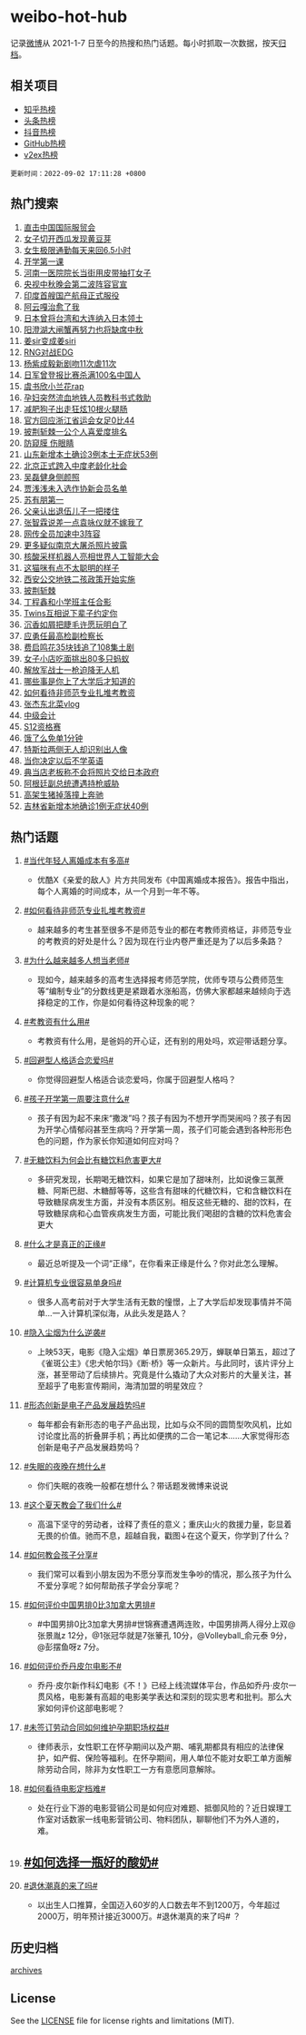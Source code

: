 # weibo-hot-hub

记录[微博](https://www.weibo.com)从 2021-1-7 日至今的热搜和热门话题。每小时抓取一次数据，按天[归档](archives)。

## 相关项目

- [知乎热榜](https://github.com/lonnyzhang423/zhihu-hot-hub)
- [头条热榜](https://github.com/lonnyzhang423/toutiao-hot-hub)
- [抖音热榜](https://github.com/lonnyzhang423/douyin-hot-hub)
- [GitHub热榜](https://github.com/lonnyzhang423/github-hot-hub)
- [v2ex热榜](https://github.com/lonnyzhang423/v2ex-hot-hub)


`更新时间：2022-09-02 17:11:28 +0800`

## 热门搜索

1. [直击中国国际服贸会](https://m.weibo.cn/search?containerid=100103type%3D1%26t%3D10%26q%3D%23%E7%9B%B4%E5%87%BB%E4%B8%AD%E5%9B%BD%E5%9B%BD%E9%99%85%E6%9C%8D%E8%B4%B8%E4%BC%9A%23&stream_entry_id=51&isnewpage=1&extparam=seat%3D1%26pos%3D0%26dgr%3D0%26c_type%3D51%26filter_type%3Drealtimehot%26cate%3D10103%26display_time%3D1662109887%26pre_seqid%3D1662109887279092779293&luicode=10000011&lfid=106003type%253D25%2526t%253D3%2526disable_hot%253D1%2526filter_type%253Drealtimehot)
1. [女子切开西瓜发现黄豆芽](https://m.weibo.cn/search?containerid=100103type%3D1%26t%3D10%26q%3D%23%E5%A5%B3%E5%AD%90%E5%88%87%E5%BC%80%E8%A5%BF%E7%93%9C%E5%8F%91%E7%8E%B0%E9%BB%84%E8%B1%86%E8%8A%BD%23&stream_entry_id=31&isnewpage=1&extparam=seat%3D1%26dgr%3D0%26filter_type%3Drealtimehot%26realpos%3D1%26flag%3D0%26lcate%3D5001%26pos%3D0%26c_type%3D31%26cate%3D0%26display_time%3D1662109887%26pre_seqid%3D1662109887279092779293&luicode=10000011&lfid=106003type%253D25%2526t%253D3%2526disable_hot%253D1%2526filter_type%253Drealtimehot)
1. [女生极限通勤每天来回6.5小时](https://m.weibo.cn/search?containerid=100103type%3D1%26t%3D10%26q%3D%23%E5%A5%B3%E7%94%9F%E6%9E%81%E9%99%90%E9%80%9A%E5%8B%A4%E6%AF%8F%E5%A4%A9%E6%9D%A5%E5%9B%9E6.5%E5%B0%8F%E6%97%B6%23&stream_entry_id=31&isnewpage=1&extparam=seat%3D1%26dgr%3D0%26filter_type%3Drealtimehot%26realpos%3D2%26flag%3D0%26lcate%3D5001%26pos%3D1%26c_type%3D31%26cate%3D0%26display_time%3D1662109887%26pre_seqid%3D1662109887279092779293&luicode=10000011&lfid=106003type%253D25%2526t%253D3%2526disable_hot%253D1%2526filter_type%253Drealtimehot)
1. [开学第一课](https://m.weibo.cn/search?containerid=100103type%3D1%26t%3D10%26q%3D%23%E5%BC%80%E5%AD%A6%E7%AC%AC%E4%B8%80%E8%AF%BE%23&stream_entry_id=31&isnewpage=1&extparam=seat%3D1%26dgr%3D0%26filter_type%3Drealtimehot%26realpos%3D3%26flag%3D16%26lcate%3D5001%26pos%3D2%26c_type%3D31%26cate%3D0%26display_time%3D1662109887%26pre_seqid%3D1662109887279092779293&luicode=10000011&lfid=106003type%253D25%2526t%253D3%2526disable_hot%253D1%2526filter_type%253Drealtimehot)
1. [河南一医院院长当街用皮带抽打女子](https://m.weibo.cn/search?containerid=100103type%3D1%26t%3D10%26q%3D%23%E6%B2%B3%E5%8D%97%E4%B8%80%E5%8C%BB%E9%99%A2%E9%99%A2%E9%95%BF%E5%BD%93%E8%A1%97%E7%94%A8%E7%9A%AE%E5%B8%A6%E6%8A%BD%E6%89%93%E5%A5%B3%E5%AD%90%23&stream_entry_id=31&isnewpage=1&extparam=seat%3D1%26dgr%3D0%26filter_type%3Drealtimehot%26realpos%3D4%26flag%3D0%26lcate%3D5001%26pos%3D3%26c_type%3D31%26cate%3D0%26display_time%3D1662109887%26pre_seqid%3D1662109887279092779293&luicode=10000011&lfid=106003type%253D25%2526t%253D3%2526disable_hot%253D1%2526filter_type%253Drealtimehot)
1. [央视中秋晚会第二波阵容官宣](https://m.weibo.cn/search?containerid=100103type%3D1%26t%3D10%26q%3D%23%E5%A4%AE%E8%A7%86%E4%B8%AD%E7%A7%8B%E6%99%9A%E4%BC%9A%E7%AC%AC%E4%BA%8C%E6%B3%A2%E9%98%B5%E5%AE%B9%E5%AE%98%E5%AE%A3%23&stream_entry_id=31&isnewpage=1&extparam=seat%3D1%26dgr%3D0%26filter_type%3Drealtimehot%26realpos%3D5%26flag%3D1%26lcate%3D5001%26pos%3D4%26c_type%3D31%26cate%3D0%26display_time%3D1662109887%26pre_seqid%3D1662109887279092779293&luicode=10000011&lfid=106003type%253D25%2526t%253D3%2526disable_hot%253D1%2526filter_type%253Drealtimehot)
1. [印度首艘国产航母正式服役](https://m.weibo.cn/search?containerid=100103type%3D1%26t%3D10%26q%3D%23%E5%8D%B0%E5%BA%A6%E9%A6%96%E8%89%98%E5%9B%BD%E4%BA%A7%E8%88%AA%E6%AF%8D%E6%AD%A3%E5%BC%8F%E6%9C%8D%E5%BD%B9%23&stream_entry_id=31&isnewpage=1&extparam=seat%3D1%26dgr%3D0%26filter_type%3Drealtimehot%26realpos%3D6%26flag%3D1%26lcate%3D5001%26pos%3D5%26c_type%3D31%26cate%3D0%26display_time%3D1662109887%26pre_seqid%3D1662109887279092779293&luicode=10000011&lfid=106003type%253D25%2526t%253D3%2526disable_hot%253D1%2526filter_type%253Drealtimehot)
1. [阿云嘎治愈了我](https://m.weibo.cn/search?containerid=100103type%3D1%26t%3D10%26q%3D%23%E9%98%BF%E4%BA%91%E5%98%8E%E6%B2%BB%E6%84%88%E4%BA%86%E6%88%91%23&stream_entry_id=31&isnewpage=1&extparam=seat%3D1%26dgr%3D0%26filter_type%3Drealtimehot%26lcate%3D5001%26pos%3D6%26topic_ad%3D1%26c_type%3D31%26cate%3D0%26adid%3D164355%26display_time%3D1662109887%26pre_seqid%3D1662109887279092779293&luicode=10000011&lfid=106003type%253D25%2526t%253D3%2526disable_hot%253D1%2526filter_type%253Drealtimehot)
1. [日本曾将台湾和大连纳入日本领土](https://m.weibo.cn/search?containerid=100103type%3D1%26t%3D10%26q%3D%23%E6%97%A5%E6%9C%AC%E6%9B%BE%E5%B0%86%E5%8F%B0%E6%B9%BE%E5%92%8C%E5%A4%A7%E8%BF%9E%E7%BA%B3%E5%85%A5%E6%97%A5%E6%9C%AC%E9%A2%86%E5%9C%9F%23&stream_entry_id=31&isnewpage=1&extparam=seat%3D1%26dgr%3D0%26filter_type%3Drealtimehot%26realpos%3D7%26flag%3D1%26lcate%3D5001%26pos%3D7%26c_type%3D31%26cate%3D0%26display_time%3D1662109887%26pre_seqid%3D1662109887279092779293&luicode=10000011&lfid=106003type%253D25%2526t%253D3%2526disable_hot%253D1%2526filter_type%253Drealtimehot)
1. [阳澄湖大闸蟹再努力也将缺席中秋](http://m.weibo.cn/c/wbox?&id=j84w2uenjc&roomid=13838&q=%23%E9%98%B3%E6%BE%84%E6%B9%96%E5%A4%A7%E9%97%B8%E8%9F%B9%E5%86%8D%E5%8A%AA%E5%8A%9B%E4%B9%9F%E5%B0%86%E7%BC%BA%E5%B8%AD%E4%B8%AD%E7%A7%8B%23&extparam=seat%3D1%26dgr%3D0%26filter_type%3Drealtimehot%26realpos%3D8%26flag%3D1%26lcate%3D5001%26pos%3D8%26c_type%3D31%26cate%3D0%26display_time%3D1662109887%26pre_seqid%3D1662109887279092779293&luicode=10000011&lfid=106003type%253D25%2526t%253D3%2526disable_hot%253D1%2526filter_type%253Drealtimehot)
1. [姜sir变成姜siri](https://m.weibo.cn/search?containerid=100103type%3D1%26t%3D10%26q%3D%23%E5%A7%9Csir%E5%8F%98%E6%88%90%E5%A7%9Csiri%23&stream_entry_id=31&isnewpage=1&extparam=seat%3D1%26dgr%3D0%26filter_type%3Drealtimehot%26realpos%3D9%26flag%3D1%26lcate%3D5001%26pos%3D9%26c_type%3D31%26cate%3D0%26display_time%3D1662109887%26pre_seqid%3D1662109887279092779293&luicode=10000011&lfid=106003type%253D25%2526t%253D3%2526disable_hot%253D1%2526filter_type%253Drealtimehot)
1. [RNG对战EDG](https://m.weibo.cn/search?containerid=100103type%3D1%26t%3D10%26q%3D%23RNG%E5%AF%B9%E6%88%98EDG%23&stream_entry_id=31&isnewpage=1&extparam=seat%3D1%26dgr%3D0%26filter_type%3Drealtimehot%26realpos%3D10%26flag%3D1%26lcate%3D5001%26pos%3D10%26c_type%3D31%26cate%3D0%26display_time%3D1662109887%26pre_seqid%3D1662109887279092779293&luicode=10000011&lfid=106003type%253D25%2526t%253D3%2526disable_hot%253D1%2526filter_type%253Drealtimehot)
1. [杨紫成毅新剧吻11次虐11次](http://m.weibo.cn/c/wbox?&id=j84w2uenjc&roomid=13826&q=%23%E6%9D%A8%E7%B4%AB%E6%88%90%E6%AF%85%E6%96%B0%E5%89%A7%E5%90%BB11%E6%AC%A1%E8%99%9011%E6%AC%A1%23&extparam=seat%3D1%26dgr%3D0%26filter_type%3Drealtimehot%26realpos%3D11%26flag%3D1%26lcate%3D5001%26pos%3D11%26c_type%3D31%26cate%3D0%26display_time%3D1662109887%26pre_seqid%3D1662109887279092779293&luicode=10000011&lfid=106003type%253D25%2526t%253D3%2526disable_hot%253D1%2526filter_type%253Drealtimehot)
1. [日军曾登报比赛杀满100名中国人](https://m.weibo.cn/search?containerid=100103type%3D1%26t%3D10%26q%3D%23%E6%97%A5%E5%86%9B%E6%9B%BE%E7%99%BB%E6%8A%A5%E6%AF%94%E8%B5%9B%E6%9D%80%E6%BB%A1100%E5%90%8D%E4%B8%AD%E5%9B%BD%E4%BA%BA%23&stream_entry_id=31&isnewpage=1&extparam=seat%3D1%26dgr%3D0%26filter_type%3Drealtimehot%26realpos%3D12%26flag%3D0%26lcate%3D5001%26pos%3D12%26c_type%3D31%26cate%3D0%26display_time%3D1662109887%26pre_seqid%3D1662109887279092779293&luicode=10000011&lfid=106003type%253D25%2526t%253D3%2526disable_hot%253D1%2526filter_type%253Drealtimehot)
1. [虞书欣小兰花rap](http://m.weibo.cn/c/wbox?&id=j84w2uenjc&roomid=13840&q=%23%E8%99%9E%E4%B9%A6%E6%AC%A3%E5%B0%8F%E5%85%B0%E8%8A%B1rap%23&extparam=seat%3D1%26dgr%3D0%26filter_type%3Drealtimehot%26realpos%3D13%26flag%3D1%26lcate%3D5001%26pos%3D13%26c_type%3D31%26cate%3D0%26display_time%3D1662109887%26pre_seqid%3D1662109887279092779293&luicode=10000011&lfid=106003type%253D25%2526t%253D3%2526disable_hot%253D1%2526filter_type%253Drealtimehot)
1. [孕妇突然流血地铁人员教科书式救助](https://m.weibo.cn/search?containerid=100103type%3D1%26t%3D10%26q%3D%23%E5%AD%95%E5%A6%87%E7%AA%81%E7%84%B6%E6%B5%81%E8%A1%80%E5%9C%B0%E9%93%81%E4%BA%BA%E5%91%98%E6%95%99%E7%A7%91%E4%B9%A6%E5%BC%8F%E6%95%91%E5%8A%A9%23&stream_entry_id=31&isnewpage=1&extparam=seat%3D1%26dgr%3D0%26filter_type%3Drealtimehot%26realpos%3D14%26flag%3D0%26lcate%3D5001%26pos%3D14%26c_type%3D31%26cate%3D0%26display_time%3D1662109887%26pre_seqid%3D1662109887279092779293&luicode=10000011&lfid=106003type%253D25%2526t%253D3%2526disable_hot%253D1%2526filter_type%253Drealtimehot)
1. [减肥狗子出走狂炫10根火腿肠](https://m.weibo.cn/search?containerid=100103type%3D1%26t%3D10%26q%3D%23%E5%87%8F%E8%82%A5%E7%8B%97%E5%AD%90%E5%87%BA%E8%B5%B0%E7%8B%82%E7%82%AB10%E6%A0%B9%E7%81%AB%E8%85%BF%E8%82%A0%23&stream_entry_id=31&isnewpage=1&extparam=seat%3D1%26dgr%3D0%26filter_type%3Drealtimehot%26realpos%3D15%26flag%3D1%26lcate%3D5001%26pos%3D15%26c_type%3D31%26cate%3D0%26display_time%3D1662109887%26pre_seqid%3D1662109887279092779293&luicode=10000011&lfid=106003type%253D25%2526t%253D3%2526disable_hot%253D1%2526filter_type%253Drealtimehot)
1. [官方回应浙江省运会女足0比44](https://m.weibo.cn/search?containerid=100103type%3D1%26t%3D10%26q%3D%23%E5%AE%98%E6%96%B9%E5%9B%9E%E5%BA%94%E6%B5%99%E6%B1%9F%E7%9C%81%E8%BF%90%E4%BC%9A%E5%A5%B3%E8%B6%B30%E6%AF%9444%23&stream_entry_id=31&isnewpage=1&extparam=seat%3D1%26dgr%3D0%26filter_type%3Drealtimehot%26realpos%3D16%26flag%3D1%26lcate%3D5001%26pos%3D16%26c_type%3D31%26cate%3D0%26display_time%3D1662109887%26pre_seqid%3D1662109887279092779293&luicode=10000011&lfid=106003type%253D25%2526t%253D3%2526disable_hot%253D1%2526filter_type%253Drealtimehot)
1. [披荆斩棘一公个人喜爱度排名](https://m.weibo.cn/search?containerid=100103type%3D1%26t%3D10%26q%3D%23%E6%8A%AB%E8%8D%86%E6%96%A9%E6%A3%98%E4%B8%80%E5%85%AC%E4%B8%AA%E4%BA%BA%E5%96%9C%E7%88%B1%E5%BA%A6%E6%8E%92%E5%90%8D%23&stream_entry_id=31&isnewpage=1&extparam=seat%3D1%26dgr%3D0%26filter_type%3Drealtimehot%26realpos%3D17%26flag%3D0%26lcate%3D5001%26pos%3D17%26c_type%3D31%26cate%3D0%26display_time%3D1662109887%26pre_seqid%3D1662109887279092779293&luicode=10000011&lfid=106003type%253D25%2526t%253D3%2526disable_hot%253D1%2526filter_type%253Drealtimehot)
1. [防窥膜 伤眼睛](https://m.weibo.cn/search?containerid=100103type%3D1%26t%3D10%26q%3D%E9%98%B2%E7%AA%A5%E8%86%9C+%E4%BC%A4%E7%9C%BC%E7%9D%9B&stream_entry_id=31&isnewpage=1&extparam=seat%3D1%26dgr%3D0%26filter_type%3Drealtimehot%26realpos%3D18%26flag%3D0%26lcate%3D5001%26pos%3D18%26c_type%3D31%26cate%3D0%26display_time%3D1662109887%26pre_seqid%3D1662109887279092779293&luicode=10000011&lfid=106003type%253D25%2526t%253D3%2526disable_hot%253D1%2526filter_type%253Drealtimehot)
1. [山东新增本土确诊3例本土无症状53例](https://m.weibo.cn/search?containerid=100103type%3D1%26t%3D10%26q%3D%23%E5%B1%B1%E4%B8%9C%E6%96%B0%E5%A2%9E%E6%9C%AC%E5%9C%9F%E7%A1%AE%E8%AF%8A3%E4%BE%8B%E6%9C%AC%E5%9C%9F%E6%97%A0%E7%97%87%E7%8A%B653%E4%BE%8B%23&stream_entry_id=31&isnewpage=1&extparam=seat%3D1%26dgr%3D0%26filter_type%3Drealtimehot%26realpos%3D19%26flag%3D1%26lcate%3D5001%26pos%3D19%26c_type%3D31%26cate%3D0%26display_time%3D1662109887%26pre_seqid%3D1662109887279092779293&luicode=10000011&lfid=106003type%253D25%2526t%253D3%2526disable_hot%253D1%2526filter_type%253Drealtimehot)
1. [北京正式跨入中度老龄化社会](https://m.weibo.cn/search?containerid=100103type%3D1%26t%3D10%26q%3D%23%E5%8C%97%E4%BA%AC%E6%AD%A3%E5%BC%8F%E8%B7%A8%E5%85%A5%E4%B8%AD%E5%BA%A6%E8%80%81%E9%BE%84%E5%8C%96%E7%A4%BE%E4%BC%9A%23&stream_entry_id=31&isnewpage=1&extparam=seat%3D1%26dgr%3D0%26filter_type%3Drealtimehot%26realpos%3D20%26flag%3D0%26lcate%3D5001%26pos%3D20%26c_type%3D31%26cate%3D0%26display_time%3D1662109887%26pre_seqid%3D1662109887279092779293&luicode=10000011&lfid=106003type%253D25%2526t%253D3%2526disable_hot%253D1%2526filter_type%253Drealtimehot)
1. [吴磊健身侧颜照](https://m.weibo.cn/search?containerid=100103type%3D1%26t%3D10%26q%3D%23%E5%90%B4%E7%A3%8A%E5%81%A5%E8%BA%AB%E4%BE%A7%E9%A2%9C%E7%85%A7%23&stream_entry_id=31&isnewpage=1&extparam=seat%3D1%26dgr%3D0%26filter_type%3Drealtimehot%26realpos%3D21%26flag%3D0%26lcate%3D5001%26pos%3D21%26c_type%3D31%26cate%3D0%26display_time%3D1662109887%26pre_seqid%3D1662109887279092779293&luicode=10000011&lfid=106003type%253D25%2526t%253D3%2526disable_hot%253D1%2526filter_type%253Drealtimehot)
1. [贾浅浅未入选作协新会员名单](https://m.weibo.cn/search?containerid=100103type%3D1%26t%3D10%26q%3D%23%E8%B4%BE%E6%B5%85%E6%B5%85%E6%9C%AA%E5%85%A5%E9%80%89%E4%BD%9C%E5%8D%8F%E6%96%B0%E4%BC%9A%E5%91%98%E5%90%8D%E5%8D%95%23&stream_entry_id=31&isnewpage=1&extparam=seat%3D1%26dgr%3D0%26filter_type%3Drealtimehot%26realpos%3D22%26flag%3D1%26lcate%3D5001%26pos%3D22%26c_type%3D31%26cate%3D0%26display_time%3D1662109887%26pre_seqid%3D1662109887279092779293&luicode=10000011&lfid=106003type%253D25%2526t%253D3%2526disable_hot%253D1%2526filter_type%253Drealtimehot)
1. [苏有朋第一](http://m.weibo.cn/c/wbox?&id=j84w2uenjc&roomid=13810&q=%23%E8%8B%8F%E6%9C%89%E6%9C%8B%E7%AC%AC%E4%B8%80%23&extparam=seat%3D1%26dgr%3D0%26filter_type%3Drealtimehot%26realpos%3D23%26flag%3D0%26lcate%3D5001%26pos%3D23%26c_type%3D31%26cate%3D0%26display_time%3D1662109887%26pre_seqid%3D1662109887279092779293&luicode=10000011&lfid=106003type%253D25%2526t%253D3%2526disable_hot%253D1%2526filter_type%253Drealtimehot)
1. [父亲认出退伍儿子一把搂住](https://m.weibo.cn/search?containerid=100103type%3D1%26t%3D10%26q%3D%23%E7%88%B6%E4%BA%B2%E8%AE%A4%E5%87%BA%E9%80%80%E4%BC%8D%E5%84%BF%E5%AD%90%E4%B8%80%E6%8A%8A%E6%90%82%E4%BD%8F%23&stream_entry_id=31&isnewpage=1&extparam=seat%3D1%26dgr%3D0%26filter_type%3Drealtimehot%26realpos%3D24%26flag%3D0%26lcate%3D5001%26pos%3D24%26c_type%3D31%26cate%3D0%26display_time%3D1662109887%26pre_seqid%3D1662109887279092779293&luicode=10000011&lfid=106003type%253D25%2526t%253D3%2526disable_hot%253D1%2526filter_type%253Drealtimehot)
1. [张智霖说差一点袁咏仪就不嫁我了](http://m.weibo.cn/c/wbox?&id=j84w2uenjc&roomid=13841&q=%23%E5%BC%A0%E6%99%BA%E9%9C%96%E8%AF%B4%E5%B7%AE%E4%B8%80%E7%82%B9%E8%A2%81%E5%92%8F%E4%BB%AA%E5%B0%B1%E4%B8%8D%E5%AB%81%E6%88%91%E4%BA%86%23&extparam=seat%3D1%26dgr%3D0%26filter_type%3Drealtimehot%26realpos%3D25%26flag%3D1%26lcate%3D5001%26pos%3D25%26c_type%3D31%26cate%3D0%26display_time%3D1662109887%26pre_seqid%3D1662109887279092779293&luicode=10000011&lfid=106003type%253D25%2526t%253D3%2526disable_hot%253D1%2526filter_type%253Drealtimehot)
1. [网传全员加速中3阵容](https://m.weibo.cn/search?containerid=100103type%3D1%26t%3D10%26q%3D%23%E7%BD%91%E4%BC%A0%E5%85%A8%E5%91%98%E5%8A%A0%E9%80%9F%E4%B8%AD3%E9%98%B5%E5%AE%B9%23&stream_entry_id=31&isnewpage=1&extparam=seat%3D1%26dgr%3D0%26filter_type%3Drealtimehot%26realpos%3D26%26flag%3D0%26lcate%3D5001%26pos%3D26%26c_type%3D31%26cate%3D0%26display_time%3D1662109887%26pre_seqid%3D1662109887279092779293&luicode=10000011&lfid=106003type%253D25%2526t%253D3%2526disable_hot%253D1%2526filter_type%253Drealtimehot)
1. [更多疑似南京大屠杀照片披露](https://m.weibo.cn/search?containerid=100103type%3D1%26t%3D10%26q%3D%23%E6%9B%B4%E5%A4%9A%E7%96%91%E4%BC%BC%E5%8D%97%E4%BA%AC%E5%A4%A7%E5%B1%A0%E6%9D%80%E7%85%A7%E7%89%87%E6%8A%AB%E9%9C%B2%23&stream_entry_id=31&isnewpage=1&extparam=seat%3D1%26dgr%3D0%26filter_type%3Drealtimehot%26realpos%3D27%26flag%3D0%26lcate%3D5001%26pos%3D27%26c_type%3D31%26cate%3D0%26display_time%3D1662109887%26pre_seqid%3D1662109887279092779293&luicode=10000011&lfid=106003type%253D25%2526t%253D3%2526disable_hot%253D1%2526filter_type%253Drealtimehot)
1. [核酸采样机器人亮相世界人工智能大会](https://m.weibo.cn/search?containerid=100103type%3D1%26t%3D10%26q%3D%23%E6%A0%B8%E9%85%B8%E9%87%87%E6%A0%B7%E6%9C%BA%E5%99%A8%E4%BA%BA%E4%BA%AE%E7%9B%B8%E4%B8%96%E7%95%8C%E4%BA%BA%E5%B7%A5%E6%99%BA%E8%83%BD%E5%A4%A7%E4%BC%9A%23&stream_entry_id=31&isnewpage=1&extparam=seat%3D1%26dgr%3D0%26filter_type%3Drealtimehot%26realpos%3D28%26flag%3D1%26lcate%3D5001%26pos%3D28%26c_type%3D31%26cate%3D0%26display_time%3D1662109887%26pre_seqid%3D1662109887279092779293&luicode=10000011&lfid=106003type%253D25%2526t%253D3%2526disable_hot%253D1%2526filter_type%253Drealtimehot)
1. [这猫咪有点不太聪明的样子](https://m.weibo.cn/search?containerid=100103type%3D1%26t%3D10%26q%3D%23%E8%BF%99%E7%8C%AB%E5%92%AA%E6%9C%89%E7%82%B9%E4%B8%8D%E5%A4%AA%E8%81%AA%E6%98%8E%E7%9A%84%E6%A0%B7%E5%AD%90%23&stream_entry_id=31&isnewpage=1&extparam=seat%3D1%26dgr%3D0%26filter_type%3Drealtimehot%26realpos%3D29%26flag%3D1%26lcate%3D5001%26pos%3D29%26c_type%3D31%26cate%3D0%26display_time%3D1662109887%26pre_seqid%3D1662109887279092779293&luicode=10000011&lfid=106003type%253D25%2526t%253D3%2526disable_hot%253D1%2526filter_type%253Drealtimehot)
1. [西安公交地铁二孩政策开始实施](https://m.weibo.cn/search?containerid=100103type%3D1%26t%3D10%26q%3D%23%E8%A5%BF%E5%AE%89%E5%85%AC%E4%BA%A4%E5%9C%B0%E9%93%81%E4%BA%8C%E5%AD%A9%E6%94%BF%E7%AD%96%E5%BC%80%E5%A7%8B%E5%AE%9E%E6%96%BD%23&stream_entry_id=31&isnewpage=1&extparam=seat%3D1%26dgr%3D0%26filter_type%3Drealtimehot%26realpos%3D30%26flag%3D0%26lcate%3D5001%26pos%3D30%26c_type%3D31%26cate%3D0%26display_time%3D1662109887%26pre_seqid%3D1662109887279092779293&luicode=10000011&lfid=106003type%253D25%2526t%253D3%2526disable_hot%253D1%2526filter_type%253Drealtimehot)
1. [披荆斩棘](http://m.weibo.cn/c/wbox?&id=j84w2uenjc&roomid=12184&q=%23%E6%8A%AB%E8%8D%86%E6%96%A9%E6%A3%98%23&extparam=seat%3D1%26dgr%3D0%26filter_type%3Drealtimehot%26realpos%3D31%26flag%3D1%26lcate%3D5001%26pos%3D31%26c_type%3D31%26cate%3D0%26display_time%3D1662109887%26pre_seqid%3D1662109887279092779293&luicode=10000011&lfid=106003type%253D25%2526t%253D3%2526disable_hot%253D1%2526filter_type%253Drealtimehot)
1. [丁程鑫和小学班主任合影](https://m.weibo.cn/search?containerid=100103type%3D1%26t%3D10%26q%3D%23%E4%B8%81%E7%A8%8B%E9%91%AB%E5%92%8C%E5%B0%8F%E5%AD%A6%E7%8F%AD%E4%B8%BB%E4%BB%BB%E5%90%88%E5%BD%B1%23&stream_entry_id=31&isnewpage=1&extparam=seat%3D1%26dgr%3D0%26filter_type%3Drealtimehot%26realpos%3D32%26flag%3D1%26lcate%3D5001%26pos%3D32%26c_type%3D31%26cate%3D0%26display_time%3D1662109887%26pre_seqid%3D1662109887279092779293&luicode=10000011&lfid=106003type%253D25%2526t%253D3%2526disable_hot%253D1%2526filter_type%253Drealtimehot)
1. [Twins互相说下辈子约定你](https://m.weibo.cn/search?containerid=100103type%3D1%26t%3D10%26q%3D%23Twins%E4%BA%92%E7%9B%B8%E8%AF%B4%E4%B8%8B%E8%BE%88%E5%AD%90%E7%BA%A6%E5%AE%9A%E4%BD%A0%23&stream_entry_id=31&isnewpage=1&extparam=seat%3D1%26dgr%3D0%26filter_type%3Drealtimehot%26realpos%3D33%26flag%3D0%26lcate%3D5001%26pos%3D33%26c_type%3D31%26cate%3D0%26display_time%3D1662109887%26pre_seqid%3D1662109887279092779293&luicode=10000011&lfid=106003type%253D25%2526t%253D3%2526disable_hot%253D1%2526filter_type%253Drealtimehot)
1. [沉香如屑把睫毛许愿玩明白了](http://m.weibo.cn/c/wbox?&id=j84w2uenjc&roomid=13837&q=%23%E6%B2%89%E9%A6%99%E5%A6%82%E5%B1%91%E6%8A%8A%E7%9D%AB%E6%AF%9B%E8%AE%B8%E6%84%BF%E7%8E%A9%E6%98%8E%E7%99%BD%E4%BA%86%23&extparam=seat%3D1%26dgr%3D0%26filter_type%3Drealtimehot%26realpos%3D34%26flag%3D1%26lcate%3D5001%26pos%3D34%26c_type%3D31%26cate%3D0%26display_time%3D1662109887%26pre_seqid%3D1662109887279092779293&luicode=10000011&lfid=106003type%253D25%2526t%253D3%2526disable_hot%253D1%2526filter_type%253Drealtimehot)
1. [应勇任最高检副检察长](https://m.weibo.cn/search?containerid=100103type%3D1%26t%3D10%26q%3D%23%E5%BA%94%E5%8B%87%E4%BB%BB%E6%9C%80%E9%AB%98%E6%A3%80%E5%89%AF%E6%A3%80%E5%AF%9F%E9%95%BF%23&stream_entry_id=31&isnewpage=1&extparam=seat%3D1%26dgr%3D0%26filter_type%3Drealtimehot%26realpos%3D35%26flag%3D1%26lcate%3D5001%26pos%3D35%26c_type%3D31%26cate%3D0%26display_time%3D1662109887%26pre_seqid%3D1662109887279092779293&luicode=10000011&lfid=106003type%253D25%2526t%253D3%2526disable_hot%253D1%2526filter_type%253Drealtimehot)
1. [费启鸣花35块钱追了108集土剧](http://m.weibo.cn/c/wbox?&id=j84w2uenjc&roomid=13814&q=%23%E8%B4%B9%E5%90%AF%E9%B8%A3%E8%8A%B135%E5%9D%97%E9%92%B1%E8%BF%BD%E4%BA%86108%E9%9B%86%E5%9C%9F%E5%89%A7%23&extparam=seat%3D1%26dgr%3D0%26filter_type%3Drealtimehot%26realpos%3D36%26flag%3D0%26lcate%3D5001%26pos%3D36%26c_type%3D31%26cate%3D0%26display_time%3D1662109887%26pre_seqid%3D1662109887279092779293&luicode=10000011&lfid=106003type%253D25%2526t%253D3%2526disable_hot%253D1%2526filter_type%253Drealtimehot)
1. [女子小店吃面挑出80多只蚂蚁](https://m.weibo.cn/search?containerid=100103type%3D1%26t%3D10%26q%3D%23%E5%A5%B3%E5%AD%90%E5%B0%8F%E5%BA%97%E5%90%83%E9%9D%A2%E6%8C%91%E5%87%BA80%E5%A4%9A%E5%8F%AA%E8%9A%82%E8%9A%81%23&stream_entry_id=31&isnewpage=1&extparam=seat%3D1%26dgr%3D0%26filter_type%3Drealtimehot%26realpos%3D37%26flag%3D0%26lcate%3D5001%26pos%3D37%26c_type%3D31%26cate%3D0%26display_time%3D1662109887%26pre_seqid%3D1662109887279092779293&luicode=10000011&lfid=106003type%253D25%2526t%253D3%2526disable_hot%253D1%2526filter_type%253Drealtimehot)
1. [解放军战士一枪迫降无人机](https://m.weibo.cn/search?containerid=100103type%3D1%26t%3D10%26q%3D%23%E8%A7%A3%E6%94%BE%E5%86%9B%E6%88%98%E5%A3%AB%E4%B8%80%E6%9E%AA%E8%BF%AB%E9%99%8D%E6%97%A0%E4%BA%BA%E6%9C%BA%23&stream_entry_id=31&isnewpage=1&extparam=seat%3D1%26dgr%3D0%26filter_type%3Drealtimehot%26realpos%3D38%26flag%3D0%26lcate%3D5001%26pos%3D38%26c_type%3D31%26cate%3D0%26display_time%3D1662109887%26pre_seqid%3D1662109887279092779293&luicode=10000011&lfid=106003type%253D25%2526t%253D3%2526disable_hot%253D1%2526filter_type%253Drealtimehot)
1. [哪些事是你上了大学后才知道的](http://m.weibo.cn/c/wbox?&id=j84w2uenjc&roomid=13816&q=%23%E5%93%AA%E4%BA%9B%E4%BA%8B%E6%98%AF%E4%BD%A0%E4%B8%8A%E4%BA%86%E5%A4%A7%E5%AD%A6%E5%90%8E%E6%89%8D%E7%9F%A5%E9%81%93%E7%9A%84%23&extparam=seat%3D1%26dgr%3D0%26filter_type%3Drealtimehot%26realpos%3D39%26flag%3D0%26lcate%3D5001%26pos%3D39%26c_type%3D31%26cate%3D0%26display_time%3D1662109887%26pre_seqid%3D1662109887279092779293&luicode=10000011&lfid=106003type%253D25%2526t%253D3%2526disable_hot%253D1%2526filter_type%253Drealtimehot)
1. [如何看待非师范专业扎堆考教资](https://m.weibo.cn/search?containerid=100103type%3D1%26t%3D10%26q%3D%23%E5%A6%82%E4%BD%95%E7%9C%8B%E5%BE%85%E9%9D%9E%E5%B8%88%E8%8C%83%E4%B8%93%E4%B8%9A%E6%89%8E%E5%A0%86%E8%80%83%E6%95%99%E8%B5%84%23&stream_entry_id=31&isnewpage=1&extparam=seat%3D1%26dgr%3D0%26filter_type%3Drealtimehot%26realpos%3D40%26flag%3D0%26lcate%3D5001%26pos%3D40%26c_type%3D31%26cate%3D0%26display_time%3D1662109887%26pre_seqid%3D1662109887279092779293&luicode=10000011&lfid=106003type%253D25%2526t%253D3%2526disable_hot%253D1%2526filter_type%253Drealtimehot)
1. [张杰东北菜vlog](https://m.weibo.cn/search?containerid=100103type%3D1%26t%3D10%26q%3D%23%E5%BC%A0%E6%9D%B0%E4%B8%9C%E5%8C%97%E8%8F%9Cvlog%23&stream_entry_id=31&isnewpage=1&extparam=seat%3D1%26dgr%3D0%26filter_type%3Drealtimehot%26realpos%3D41%26flag%3D1%26lcate%3D5001%26pos%3D41%26c_type%3D31%26cate%3D0%26display_time%3D1662109887%26pre_seqid%3D1662109887279092779293&luicode=10000011&lfid=106003type%253D25%2526t%253D3%2526disable_hot%253D1%2526filter_type%253Drealtimehot)
1. [中级会计](https://m.weibo.cn/search?containerid=100103type%3D1%26t%3D10%26q%3D%E4%B8%AD%E7%BA%A7%E4%BC%9A%E8%AE%A1&stream_entry_id=31&isnewpage=1&extparam=seat%3D1%26dgr%3D0%26filter_type%3Drealtimehot%26realpos%3D42%26flag%3D0%26lcate%3D5001%26pos%3D42%26c_type%3D31%26cate%3D0%26display_time%3D1662109887%26pre_seqid%3D1662109887279092779293&luicode=10000011&lfid=106003type%253D25%2526t%253D3%2526disable_hot%253D1%2526filter_type%253Drealtimehot)
1. [S12资格赛](https://m.weibo.cn/search?containerid=100103type%3D1%26t%3D10%26q%3D%23S12%E8%B5%84%E6%A0%BC%E8%B5%9B%23&stream_entry_id=31&isnewpage=1&extparam=seat%3D1%26dgr%3D0%26filter_type%3Drealtimehot%26realpos%3D43%26flag%3D1%26lcate%3D5001%26pos%3D43%26c_type%3D31%26cate%3D0%26display_time%3D1662109887%26pre_seqid%3D1662109887279092779293&luicode=10000011&lfid=106003type%253D25%2526t%253D3%2526disable_hot%253D1%2526filter_type%253Drealtimehot)
1. [饿了么免单1分钟](https://m.weibo.cn/search?containerid=100103type%3D1%26t%3D10%26q%3D%23%E9%A5%BF%E4%BA%86%E4%B9%88%E5%85%8D%E5%8D%951%E5%88%86%E9%92%9F%23&stream_entry_id=31&isnewpage=1&extparam=seat%3D1%26dgr%3D0%26filter_type%3Drealtimehot%26realpos%3D44%26flag%3D1%26lcate%3D5001%26pos%3D44%26c_type%3D31%26cate%3D0%26display_time%3D1662109887%26pre_seqid%3D1662109887279092779293&luicode=10000011&lfid=106003type%253D25%2526t%253D3%2526disable_hot%253D1%2526filter_type%253Drealtimehot)
1. [特斯拉两侧无人却识别出人像](https://m.weibo.cn/search?containerid=100103type%3D1%26t%3D10%26q%3D%23%E7%89%B9%E6%96%AF%E6%8B%89%E4%B8%A4%E4%BE%A7%E6%97%A0%E4%BA%BA%E5%8D%B4%E8%AF%86%E5%88%AB%E5%87%BA%E4%BA%BA%E5%83%8F%23&stream_entry_id=31&isnewpage=1&extparam=seat%3D1%26dgr%3D0%26filter_type%3Drealtimehot%26realpos%3D45%26flag%3D0%26lcate%3D5001%26pos%3D45%26c_type%3D31%26cate%3D0%26display_time%3D1662109887%26pre_seqid%3D1662109887279092779293&luicode=10000011&lfid=106003type%253D25%2526t%253D3%2526disable_hot%253D1%2526filter_type%253Drealtimehot)
1. [当你决定以后不学英语](https://m.weibo.cn/search?containerid=100103type%3D1%26t%3D10%26q%3D%23%E5%BD%93%E4%BD%A0%E5%86%B3%E5%AE%9A%E4%BB%A5%E5%90%8E%E4%B8%8D%E5%AD%A6%E8%8B%B1%E8%AF%AD%23&stream_entry_id=31&isnewpage=1&extparam=seat%3D1%26dgr%3D0%26filter_type%3Drealtimehot%26realpos%3D46%26flag%3D0%26lcate%3D5001%26pos%3D46%26c_type%3D31%26cate%3D0%26display_time%3D1662109887%26pre_seqid%3D1662109887279092779293&luicode=10000011&lfid=106003type%253D25%2526t%253D3%2526disable_hot%253D1%2526filter_type%253Drealtimehot)
1. [典当店老板称不会将照片交给日本政府](https://m.weibo.cn/search?containerid=100103type%3D1%26t%3D10%26q%3D%23%E5%85%B8%E5%BD%93%E5%BA%97%E8%80%81%E6%9D%BF%E7%A7%B0%E4%B8%8D%E4%BC%9A%E5%B0%86%E7%85%A7%E7%89%87%E4%BA%A4%E7%BB%99%E6%97%A5%E6%9C%AC%E6%94%BF%E5%BA%9C%23&stream_entry_id=31&isnewpage=1&extparam=seat%3D1%26dgr%3D0%26filter_type%3Drealtimehot%26realpos%3D47%26flag%3D0%26lcate%3D5001%26pos%3D47%26c_type%3D31%26cate%3D0%26display_time%3D1662109887%26pre_seqid%3D1662109887279092779293&luicode=10000011&lfid=106003type%253D25%2526t%253D3%2526disable_hot%253D1%2526filter_type%253Drealtimehot)
1. [阿根廷副总统遭遇持枪威胁](https://m.weibo.cn/search?containerid=100103type%3D1%26t%3D10%26q%3D%23%E9%98%BF%E6%A0%B9%E5%BB%B7%E5%89%AF%E6%80%BB%E7%BB%9F%E9%81%AD%E9%81%87%E6%8C%81%E6%9E%AA%E5%A8%81%E8%83%81%23&stream_entry_id=31&isnewpage=1&extparam=seat%3D1%26dgr%3D0%26filter_type%3Drealtimehot%26realpos%3D48%26flag%3D0%26lcate%3D5001%26pos%3D48%26c_type%3D31%26cate%3D0%26display_time%3D1662109887%26pre_seqid%3D1662109887279092779293&luicode=10000011&lfid=106003type%253D25%2526t%253D3%2526disable_hot%253D1%2526filter_type%253Drealtimehot)
1. [高架生猪掉落撞上奔驰](https://m.weibo.cn/search?containerid=100103type%3D1%26t%3D10%26q%3D%23%E9%AB%98%E6%9E%B6%E7%94%9F%E7%8C%AA%E6%8E%89%E8%90%BD%E6%92%9E%E4%B8%8A%E5%A5%94%E9%A9%B0%23&stream_entry_id=31&isnewpage=1&extparam=seat%3D1%26dgr%3D0%26filter_type%3Drealtimehot%26realpos%3D49%26flag%3D0%26lcate%3D5001%26pos%3D49%26c_type%3D31%26cate%3D0%26display_time%3D1662109887%26pre_seqid%3D1662109887279092779293&luicode=10000011&lfid=106003type%253D25%2526t%253D3%2526disable_hot%253D1%2526filter_type%253Drealtimehot)
1. [吉林省新增本地确诊1例无症状40例](https://m.weibo.cn/search?containerid=100103type%3D1%26t%3D10%26q%3D%23%E5%90%89%E6%9E%97%E7%9C%81%E6%96%B0%E5%A2%9E%E6%9C%AC%E5%9C%B0%E7%A1%AE%E8%AF%8A1%E4%BE%8B%E6%97%A0%E7%97%87%E7%8A%B640%E4%BE%8B%23&stream_entry_id=31&isnewpage=1&extparam=seat%3D1%26dgr%3D0%26filter_type%3Drealtimehot%26realpos%3D50%26flag%3D0%26lcate%3D5001%26pos%3D50%26c_type%3D31%26cate%3D0%26display_time%3D1662109887%26pre_seqid%3D1662109887279092779293&luicode=10000011&lfid=106003type%253D25%2526t%253D3%2526disable_hot%253D1%2526filter_type%253Drealtimehot)

## 热门话题

1. [#当代年轻人离婚成本有多高#](https://m.weibo.cn/search?containerid=231522type%3D1%26t%3D10%26q%3D%23%E5%BD%93%E4%BB%A3%E5%B9%B4%E8%BD%BB%E4%BA%BA%E7%A6%BB%E5%A9%9A%E6%88%90%E6%9C%AC%E6%9C%89%E5%A4%9A%E9%AB%98%23&stream_entry_id=128&isnewpage=1&extparam=seat%3D1%26lcate%3D5004%26pos%3D1-0-0%26dgr%3D0%26c_type%3D128%26unitid%3D1662027358651%26cate%3D5004%26display_time%3D1662109888%26pre_seqid%3D166210988862201617189&luicode=10000011&lfid=231648_-_4)
    - 优酷X《亲爱的敌人》片方共同发布《中国离婚成本报告》。报告中指出，每个人离婚的时间成本，从一个月到一年不等。

1. [#如何看待非师范专业扎堆考教资#](https://m.weibo.cn/search?containerid=231522type%3D1%26t%3D10%26q%3D%23%E5%A6%82%E4%BD%95%E7%9C%8B%E5%BE%85%E9%9D%9E%E5%B8%88%E8%8C%83%E4%B8%93%E4%B8%9A%E6%89%8E%E5%A0%86%E8%80%83%E6%95%99%E8%B5%84%23&stream_entry_id=128&isnewpage=1&extparam=seat%3D1%26lcate%3D5004%26pos%3D1-0-1%26dgr%3D0%26c_type%3D128%26unitid%3D1662093961850%26cate%3D5004%26display_time%3D1662109888%26pre_seqid%3D166210988862201617189&luicode=10000011&lfid=231648_-_4)
    - 越来越多的考生甚至很多不是师范专业的都在考教师资格证，非师范专业的考教资的好处是什么？因为现在行业内卷严重还是为了以后多条路？

1. [#为什么越来越多人想当老师#](https://m.weibo.cn/search?containerid=231522type%3D1%26t%3D10%26q%3D%23%E4%B8%BA%E4%BB%80%E4%B9%88%E8%B6%8A%E6%9D%A5%E8%B6%8A%E5%A4%9A%E4%BA%BA%E6%83%B3%E5%BD%93%E8%80%81%E5%B8%88%23&stream_entry_id=128&isnewpage=1&extparam=seat%3D1%26lcate%3D5004%26pos%3D1-0-2%26dgr%3D0%26c_type%3D128%26unitid%3D1662013871248%26cate%3D5004%26display_time%3D1662109888%26pre_seqid%3D166210988862201617189&luicode=10000011&lfid=231648_-_4)
    - 现如今，越来越多的高考生选择报考师范学院，优师专项与公费师范生等“编制专业”的分数线更是紧跟着水涨船高，仿佛大家都越来越倾向于选择稳定的工作，你是如何看待这种现象的呢？

1. [#考教资有什么用#](https://m.weibo.cn/search?containerid=231522type%3D1%26t%3D10%26q%3D%23%E8%80%83%E6%95%99%E8%B5%84%E6%9C%89%E4%BB%80%E4%B9%88%E7%94%A8%23&stream_entry_id=128&isnewpage=1&extparam=seat%3D1%26lcate%3D5004%26pos%3D1-0-3%26dgr%3D0%26c_type%3D128%26unitid%3D1662088858956%26cate%3D5004%26display_time%3D1662109888%26pre_seqid%3D166210988862201617189&luicode=10000011&lfid=231648_-_4)
    - 考教资有什么用，是爸妈的开心证，还有别的用处吗，欢迎带话题分享。

1. [#回避型人格适合恋爱吗#](https://m.weibo.cn/search?containerid=231522type%3D1%26t%3D10%26q%3D%23%E5%9B%9E%E9%81%BF%E5%9E%8B%E4%BA%BA%E6%A0%BC%E9%80%82%E5%90%88%E6%81%8B%E7%88%B1%E5%90%97%23&stream_entry_id=128&isnewpage=1&extparam=seat%3D1%26lcate%3D5004%26pos%3D1-0-4%26dgr%3D0%26c_type%3D128%26unitid%3Dm1662109545%26cate%3D5004%26display_time%3D1662109888%26pre_seqid%3D166210988862201617189&luicode=10000011&lfid=231648_-_4)
    - 你觉得回避型人格适合谈恋爱吗，你属于回避型人格吗？

1. [#孩子开学第一周要注意什么#](https://m.weibo.cn/search?containerid=231522type%3D1%26t%3D10%26q%3D%23%E5%AD%A9%E5%AD%90%E5%BC%80%E5%AD%A6%E7%AC%AC%E4%B8%80%E5%91%A8%E8%A6%81%E6%B3%A8%E6%84%8F%E4%BB%80%E4%B9%88%23&stream_entry_id=128&isnewpage=1&extparam=seat%3D1%26lcate%3D5004%26pos%3D1-0-5%26dgr%3D0%26c_type%3D128%26unitid%3D1662089153742%26cate%3D5004%26display_time%3D1662109888%26pre_seqid%3D166210988862201617189&luicode=10000011&lfid=231648_-_4)
    - 孩子有因为起不来床“撒泼”吗？孩子有因为不想开学而哭闹吗？孩子有因为开学心情郁闷甚至生病吗？开学第一周，孩子们可能会遇到各种形形色色的问题，作为家长你知道如何应对吗？

1. [#无糖饮料为何会比有糖饮料危害更大#](https://m.weibo.cn/search?containerid=231522type%3D1%26t%3D10%26q%3D%23%E6%97%A0%E7%B3%96%E9%A5%AE%E6%96%99%E4%B8%BA%E4%BD%95%E4%BC%9A%E6%AF%94%E6%9C%89%E7%B3%96%E9%A5%AE%E6%96%99%E5%8D%B1%E5%AE%B3%E6%9B%B4%E5%A4%A7%23&stream_entry_id=128&isnewpage=1&extparam=seat%3D1%26lcate%3D5004%26pos%3D1-0-6%26dgr%3D0%26c_type%3D128%26unitid%3Dm1662109527%26cate%3D5004%26display_time%3D1662109888%26pre_seqid%3D166210988862201617189&luicode=10000011&lfid=231648_-_4)
    - 多研究发现，长期喝无糖饮料，如果它是加了甜味剂，比如说像三氯蔗糖、阿斯巴甜、木糖醇等等，这些含有甜味的代糖饮料，它和含糖饮料在导致糖尿病发生方面，并没有本质区别。相反这些无糖的、甜的饮料，在导致糖尿病和心血管疾病发生方面，可能比我们喝甜的含糖的饮料危害会更大

1. [#什么才是真正的正缘#](https://m.weibo.cn/search?containerid=231522type%3D1%26t%3D10%26q%3D%23%E4%BB%80%E4%B9%88%E6%89%8D%E6%98%AF%E7%9C%9F%E6%AD%A3%E7%9A%84%E6%AD%A3%E7%BC%98%23&stream_entry_id=128&isnewpage=1&extparam=seat%3D1%26lcate%3D5004%26pos%3D1-0-7%26dgr%3D0%26c_type%3D128%26unitid%3D1662096361936%26cate%3D5004%26display_time%3D1662109888%26pre_seqid%3D166210988862201617189&luicode=10000011&lfid=231648_-_4)
    - 最近总听提及一个词“正缘”，在你看来正缘是什么？你对此怎么理解。

1. [#计算机专业很容易单身吗#](https://m.weibo.cn/search?containerid=231522type%3D1%26t%3D10%26q%3D%23%E8%AE%A1%E7%AE%97%E6%9C%BA%E4%B8%93%E4%B8%9A%E5%BE%88%E5%AE%B9%E6%98%93%E5%8D%95%E8%BA%AB%E5%90%97%23&stream_entry_id=128&isnewpage=1&extparam=seat%3D1%26lcate%3D5004%26pos%3D1-0-8%26dgr%3D0%26c_type%3D128%26unitid%3D1662092160496%26cate%3D5004%26display_time%3D1662109888%26pre_seqid%3D166210988862201617189&luicode=10000011&lfid=231648_-_4)
    - 很多人高考前对于大学生活有无数的憧憬，上了大学后却发现事情并不简单…一入计算机深似海，从此头发是路人？

1. [#隐入尘烟为什么逆袭#](https://m.weibo.cn/search?containerid=231522type%3D1%26t%3D10%26q%3D%23%E9%9A%90%E5%85%A5%E5%B0%98%E7%83%9F%E4%B8%BA%E4%BB%80%E4%B9%88%E9%80%86%E8%A2%AD%23&stream_entry_id=128&isnewpage=1&extparam=seat%3D1%26lcate%3D5004%26pos%3D1-0-9%26dgr%3D0%26c_type%3D128%26unitid%3Dm1662109537%26cate%3D5004%26display_time%3D1662109888%26pre_seqid%3D166210988862201617189&luicode=10000011&lfid=231648_-_4)
    - 上映53天，电影《隐入尘烟》单日票房365.29万，蝉联单日第五，超过了《雀斑公主》《忠犬帕尔玛》《断·桥》等一众新片。与此同时，该片评分上涨，甚至带动了后续排片。究竟是什么撬动了大众对影片的大量关注，甚至超乎了电影宣传期间，海清加盟的明星效应？

1. [#形态创新是电子产品发展趋势吗#](https://m.weibo.cn/search?containerid=231522type%3D1%26t%3D10%26q%3D%23%E5%BD%A2%E6%80%81%E5%88%9B%E6%96%B0%E6%98%AF%E7%94%B5%E5%AD%90%E4%BA%A7%E5%93%81%E5%8F%91%E5%B1%95%E8%B6%8B%E5%8A%BF%E5%90%97%23&stream_entry_id=128&isnewpage=1&extparam=seat%3D1%26lcate%3D5004%26pos%3D1-0-10%26dgr%3D0%26c_type%3D128%26unitid%3D1662020465470%26cate%3D5004%26display_time%3D1662109888%26pre_seqid%3D166210988862201617189&luicode=10000011&lfid=231648_-_4)
    - 每年都会有新形态的电子产品出现，比如与众不同的圆筒型吹风机，比如讨论度比高的折叠屏手机；再比如便携的二合一笔记本……大家觉得形态创新是电子产品发展趋势吗？

1. [#失眠的夜晚在想什么#](https://m.weibo.cn/search?containerid=231522type%3D1%26t%3D10%26q%3D%23%E5%A4%B1%E7%9C%A0%E7%9A%84%E5%A4%9C%E6%99%9A%E5%9C%A8%E6%83%B3%E4%BB%80%E4%B9%88%23&stream_entry_id=128&isnewpage=1&extparam=seat%3D1%26lcate%3D5004%26pos%3D1-0-11%26dgr%3D0%26c_type%3D128%26unitid%3Dm1662109539%26cate%3D5004%26display_time%3D1662109888%26pre_seqid%3D166210988862201617189&luicode=10000011&lfid=231648_-_4)
    - 你们失眠的夜晚一般都在想什么？带话题发微博来说说

1. [#这个夏天教会了我们什么#](https://m.weibo.cn/search?containerid=231522type%3D1%26t%3D10%26q%3D%23%E8%BF%99%E4%B8%AA%E5%A4%8F%E5%A4%A9%E6%95%99%E4%BC%9A%E4%BA%86%E6%88%91%E4%BB%AC%E4%BB%80%E4%B9%88%23&stream_entry_id=128&isnewpage=1&extparam=seat%3D1%26lcate%3D5004%26pos%3D1-0-12%26dgr%3D0%26c_type%3D128%26unitid%3Dm1662109523%26cate%3D5004%26display_time%3D1662109888%26pre_seqid%3D166210988862201617189&luicode=10000011&lfid=231648_-_4)
    - 高温下坚守的劳动者，诠释了责任的意义；重庆山火的救援力量，彰显着无畏的价值。驰而不息，超越自我，戳图↓在这个夏天，你学到了什么？

1. [#如何教会孩子分享#](https://m.weibo.cn/search?containerid=231522type%3D1%26t%3D10%26q%3D%23%E5%A6%82%E4%BD%95%E6%95%99%E4%BC%9A%E5%AD%A9%E5%AD%90%E5%88%86%E4%BA%AB%23&stream_entry_id=128&isnewpage=1&extparam=seat%3D1%26lcate%3D5004%26pos%3D1-0-13%26dgr%3D0%26c_type%3D128%26unitid%3D1662086460542%26cate%3D5004%26display_time%3D1662109888%26pre_seqid%3D166210988862201617189&luicode=10000011&lfid=231648_-_4)
    - 我们常可以看到小朋友因为不愿分享而发生争吵的情况，那么孩子为什么不爱分享呢？如何帮助孩子学会分享呢？

1. [#如何评价中国男排0比3加拿大男排#](https://m.weibo.cn/search?containerid=231522type%3D1%26t%3D10%26q%3D%23%E5%A6%82%E4%BD%95%E8%AF%84%E4%BB%B7%E4%B8%AD%E5%9B%BD%E7%94%B7%E6%8E%920%E6%AF%943%E5%8A%A0%E6%8B%BF%E5%A4%A7%E7%94%B7%E6%8E%92%23&stream_entry_id=128&isnewpage=1&extparam=seat%3D1%26lcate%3D5004%26pos%3D1-0-14%26dgr%3D0%26c_type%3D128%26unitid%3Dm1662109528%26cate%3D5004%26display_time%3D1662109888%26pre_seqid%3D166210988862201617189&luicode=10000011&lfid=231648_-_4)
    - #中国男排0比3加拿大男排#世锦赛遭遇两连败，中国男排两人得分上双@张景胤z 12分，@1张冠华就是7张籇孔 10分，@Volleyball_俞元泰 9分，@彭摆鱼呀z 7分。

1. [#如何评价乔丹皮尔电影不#](https://m.weibo.cn/search?containerid=231522type%3D1%26t%3D10%26q%3D%23%E5%A6%82%E4%BD%95%E8%AF%84%E4%BB%B7%E4%B9%94%E4%B8%B9%E7%9A%AE%E5%B0%94%E7%94%B5%E5%BD%B1%E4%B8%8D%23&stream_entry_id=128&isnewpage=1&extparam=seat%3D1%26lcate%3D5004%26pos%3D1-0-15%26dgr%3D0%26c_type%3D128%26unitid%3Dm1662109513%26cate%3D5004%26display_time%3D1662109888%26pre_seqid%3D166210988862201617189&luicode=10000011&lfid=231648_-_4)
    - 乔丹·皮尔新作科幻电影《不！》已经上线流媒体平台，作品如乔丹·皮尔一贯风格，电影兼有高超的电影美学表达和深刻的现实思考和批判。那么大家如何评价这部电影呢？

1. [#未签订劳动合同如何维护孕期职场权益#](https://m.weibo.cn/search?containerid=231522type%3D1%26t%3D10%26q%3D%23%E6%9C%AA%E7%AD%BE%E8%AE%A2%E5%8A%B3%E5%8A%A8%E5%90%88%E5%90%8C%E5%A6%82%E4%BD%95%E7%BB%B4%E6%8A%A4%E5%AD%95%E6%9C%9F%E8%81%8C%E5%9C%BA%E6%9D%83%E7%9B%8A%23&stream_entry_id=128&isnewpage=1&extparam=seat%3D1%26lcate%3D5004%26pos%3D1-0-16%26dgr%3D0%26c_type%3D128%26unitid%3Dm1662109516%26cate%3D5004%26display_time%3D1662109888%26pre_seqid%3D166210988862201617189&luicode=10000011&lfid=231648_-_4)
    - 律师表示，女性职工在怀孕期间以及产期、哺乳期都具有相应的法律保护，如产假、保险等福利。在怀孕期间，用人单位不能对女职工单方面解除劳动合同，除非为女性职工一方有意愿同意解除。

1. [#如何看待电影定档难#](https://m.weibo.cn/search?containerid=231522type%3D1%26t%3D10%26q%3D%23%E5%A6%82%E4%BD%95%E7%9C%8B%E5%BE%85%E7%94%B5%E5%BD%B1%E5%AE%9A%E6%A1%A3%E9%9A%BE%23&stream_entry_id=128&isnewpage=1&extparam=seat%3D1%26lcate%3D5004%26pos%3D1-0-17%26dgr%3D0%26c_type%3D128%26unitid%3Dm1662109543%26cate%3D5004%26display_time%3D1662109888%26pre_seqid%3D166210988862201617189&luicode=10000011&lfid=231648_-_4)
    - 处在行业下游的电影营销公司是如何应对难题、抵御风险的？近日娱理工作室对话数家一线电影营销公司、物料团队，聊聊他们不为外人道的，难。

1. [#如何选择一瓶好的酸奶#](https://m.weibo.cn/search?containerid=231522type%3D1%26t%3D10%26q%3D%23%E5%A6%82%E4%BD%95%E9%80%89%E6%8B%A9%E4%B8%80%E7%93%B6%E5%A5%BD%E7%9A%84%E9%85%B8%E5%A5%B6%23&stream_entry_id=128&isnewpage=1&extparam=seat%3D1%26lcate%3D5004%26pos%3D1-0-18%26dgr%3D0%26c_type%3D128%26unitid%3Dm1662109504%26cate%3D5004%26display_time%3D1662109888%26pre_seqid%3D166210988862201617189&luicode=10000011&lfid=231648_-_4)
    - 

1. [#退休潮真的来了吗#](https://m.weibo.cn/search?containerid=231522type%3D1%26t%3D10%26q%3D%23%E9%80%80%E4%BC%91%E6%BD%AE%E7%9C%9F%E7%9A%84%E6%9D%A5%E4%BA%86%E5%90%97%23&stream_entry_id=128&isnewpage=1&extparam=seat%3D1%26lcate%3D5004%26pos%3D1-0-19%26dgr%3D0%26c_type%3D128%26unitid%3Dm1662109532%26cate%3D5004%26display_time%3D1662109888%26pre_seqid%3D166210988862201617189&luicode=10000011&lfid=231648_-_4)
    - 以出生人口推算，全国迈入60岁的人口数去年不到1200万，今年超过2000万，明年预计接近3000万。#退休潮真的来了吗# ？


## 历史归档

[archives](archives)

## License

See the [LICENSE](LICENSE) file for license rights and limitations (MIT).
